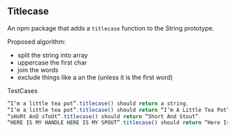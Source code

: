 ## Titlecase

An npm package that adds a `titlecase` function to the String prototype.

Proposed algorithm:

* split the string into array
* uppercase the first char
* join the words
* exclude things like a an the (unless it is the first word)

TestCases
```javascript
“I’m a little tea pot”.titlecase() should return a string.
“I’m a little tea pot”.titlecase() should return “I’m A Little Tea Pot”.
“sHoRt AnD sToUt”.titlecase() should return “Short And Stout”.
“HERE IS MY HANDLE HERE IS MY SPOUT”.titlecase() should return “Here Is My Handle Here Is My Spout”.
```
